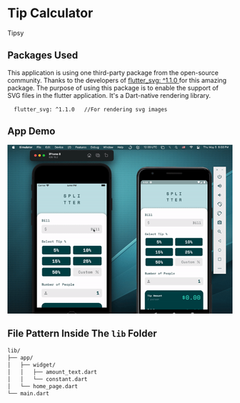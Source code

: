# Tip Calculator

Tipsy

## Packages Used

This application is using one third-party package from the open-source community. Thanks to the developers of <a href = "https://pub.dev/packages/flutter_svg">flutter_svg: ^1.1.0 </a> for this amazing package. The purpose of using this package is to enable the support of SVG files in the flutter application. It's a Dart-native rendering library.

```
  flutter_svg: ^1.1.0   //For rendering svg images
```

## App Demo

<p align="center"><img src="screenshots/gif/demo.gif"></p>

## File Pattern Inside The `lib` Folder

```
lib/
├── app/
│   ├── widget/
│   │   ├── amount_text.dart
│   │   └── constant.dart
│   └── home_page.dart
└── main.dart
```
